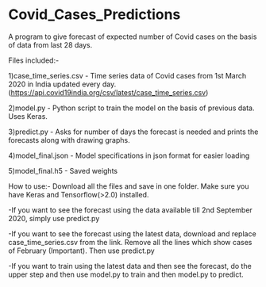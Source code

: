 # Covid_Cases_Predictions

A program to give forecast of expected number of Covid cases on the basis of data from last 28 days.

Files included:-

1)case_time_series.csv - Time series data of Covid cases from 1st March 2020 in India updated every day.  (https://api.covid19india.org/csv/latest/case_time_series.csv)

2)model.py - Python script to train the model on the basis of previous data. Uses Keras.

3)predict.py - Asks for number of days the forecast is needed and prints the forecasts along with drawing graphs.

4)model_final.json - Model specifications in json format for easier loading

5)model_final.h5 - Saved weights

How to use:-
Download all the files and save in one folder. Make sure you have Keras and Tensorflow(>2.0) installed.

-If you want to see the forecast using the data available till 2nd September 2020, simply use predict.py

-If you want to see the forecast using the latest data, download and replace case_time_series.csv from the link. Remove all the lines which show cases of February (Important). Then use predict.py

-If you want to train using the latest data and then see the forecast, do the upper step and then use model.py to train and then model.py to predict.
